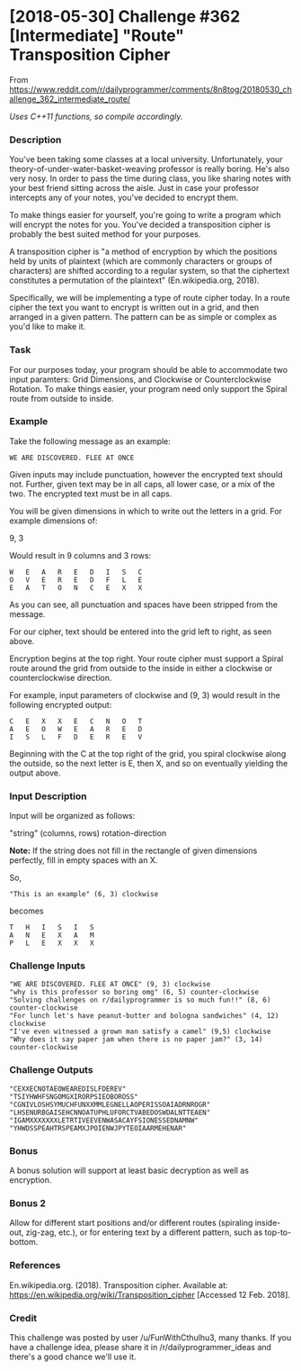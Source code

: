 # [2018-05-30] Challenge #362 [Intermediate] "Route" Transposition Cipher
From https://www.reddit.com/r/dailyprogrammer/comments/8n8tog/20180530_challenge_362_intermediate_route/

<i>Uses C++11 functions, so compile accordingly.</i>

### <b>Description</b>
You've been taking some classes at a local university. Unfortunately, your theory-of-under-water-basket-weaving professor is really boring. He's also very nosy. In order to pass the time during class, you like sharing notes with your best friend sitting across the aisle. Just in case your professor intercepts any of your notes, you've decided to encrypt them.

To make things easier for yourself, you're going to write a program which will encrypt the notes for you. You've decided a transposition cipher is probably the best suited method for your purposes.

A transposition cipher is "a method of encryption by which the positions held by units of plaintext (which are commonly characters or groups of characters) are shifted according to a regular system, so that the ciphertext constitutes a permutation of the plaintext" (En.wikipedia.org, 2018).

Specifically, we will be implementing a type of route cipher today. In a route cipher the text you want to encrypt is written out in a grid, and then arranged in a given pattern. The pattern can be as simple or complex as you'd like to make it.

### <b>Task</b>
For our purposes today, your program should be able to accommodate two input paramters: Grid Dimensions, and Clockwise or Counterclockwise Rotation. To make things easier, your program need only support the Spiral route from outside to inside.

### <b>Example</b>
Take the following message as an example:

```
WE ARE DISCOVERED. FLEE AT ONCE
```

Given inputs may include punctuation, however the encrypted text should not. Further, given text may be in all caps, all lower case, or a mix of the two. The encrypted text must be in all caps.

You will be given dimensions in which to write out the letters in a grid. For example dimensions of:

9, 3

Would result in 9 columns and 3 rows:

```
W   E   A   R   E   D   I   S   C
O   V   E   R   E   D   F   L   E
E   A   T   O   N   C   E   X   X
```

As you can see, all punctuation and spaces have been stripped from the message.

For our cipher, text should be entered into the grid left to right, as seen above.

Encryption begins at the top right. Your route cipher must support a Spiral route around the grid from outside to the inside in either a clockwise or counterclockwise direction.

For example, input parameters of clockwise and (9, 3) would result in the following encrypted output:

```
C   E   X   X   E   C   N   O   T
A   E   O   W   E   A   R   E   D
I   S   L   F   D   E   R   E   V
```

Beginning with the C at the top right of the grid, you spiral clockwise along the outside, so the next letter is E, then X, and so on eventually yielding the output above.

### <b>Input Description</b>
Input will be organized as follows:

"string" (columns, rows) rotation-direction

<b>Note:</b> If the string does not fill in the rectangle of given dimensions perfectly, fill in empty spaces with an X.

So,

```
"This is an example" (6, 3) clockwise
```

becomes

```
T   H   I   S   I   S
A   N   E   X   A   M
P   L   E   X   X   X
```

### <b>Challenge Inputs</b>
```
"WE ARE DISCOVERED. FLEE AT ONCE" (9, 3) clockwise
"why is this professor so boring omg" (6, 5) counter-clockwise
"Solving challenges on r/dailyprogrammer is so much fun!!" (8, 6) counter-clockwise
"For lunch let's have peanut-butter and bologna sandwiches" (4, 12) clockwise
"I've even witnessed a grown man satisfy a camel" (9,5) clockwise
"Why does it say paper jam when there is no paper jam?" (3, 14) counter-clockwise
```

### <b>Challenge Outputs</b>
```
"CEXXECNOTAEOWEAREDISLFDEREV"
"TSIYHWHFSNGOMGXIRORPSIEOBOROSS"
"CGNIVLOSHSYMUCHFUNXXMMLEGNELLAOPERISSOAIADRNROGR"
"LHSENURBGAISEHCNNOATUPHLUFORCTVABEDOSWDALNTTEAEN"
"IGAMXXXXXXXLETRTIVEEVENWASACAYFSIONESSEDNAMNW"
"YHWDSSPEAHTRSPEAMXJPOIENWJPYTEOIAARMEHENAR"
```

### <b>Bonus</b>
A bonus solution will support at least basic decryption as well as encryption.

### <b>Bonus 2</b>
Allow for different start positions and/or different routes (spiraling inside-out, zig-zag, etc.), or for entering text by a different pattern, such as top-to-bottom.

### <b>References</b>
En.wikipedia.org. (2018). Transposition cipher. Available at: https://en.wikipedia.org/wiki/Transposition_cipher [Accessed 12 Feb. 2018].

### <b>Credit</b>
This challenge was posted by user /u/FunWithCthulhu3, many thanks. If you have a challenge idea, please share it in /r/dailyprogrammer_ideas and there's a good chance we'll use it.
